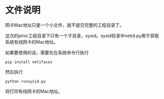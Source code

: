 # 文件说明

网卡Mac地址只是一个小文件，就不提交完整的工程目录了。

这次的pinic工程目录下只有一个子目录，sysid。sysid目录中netid.py用于获取系统有线网卡的Mac地址。

如果要使用的话，需要先在系统命令行执行

```
pip install netifaces
```

然后执行

```
python runsysid.py
```

将打印有线网卡的Mac地址。